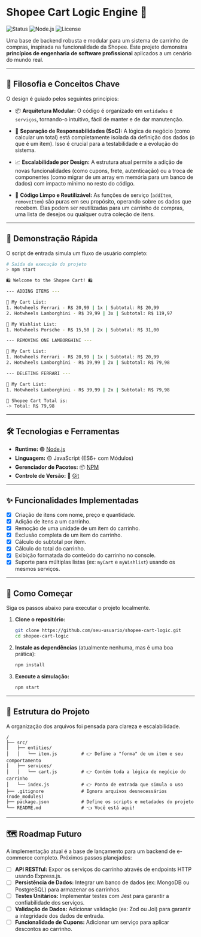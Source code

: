 # Shopee Cart Logic Engine 🛒

![Status](https://img.shields.io/badge/status-in%20development-yellow)
![Node.js](https://img.shields.io/badge/Node.js-18.x-green)
![License](https://img.shields.io/badge/license-MIT-blue)

Uma base de backend robusta e modular para um sistema de carrinho de compras, inspirada na funcionalidade da Shopee. Este projeto demonstra **princípios de engenharia de software profissional** aplicados a um cenário do mundo real.

---

## 🎯 Filosofia e Conceitos Chave

O design é guiado pelos seguintes princípios:

*   📦 **Arquitetura Modular:** O código é organizado em `entidades` e `serviços`, tornando-o intuitivo, fácil de manter e de dar manutenção.

*   🧩 **Separação de Responsabilidades (SoC):** A lógica de negócio (como calcular um total) está completamente isolada da definição dos dados (o que é um item). Isso é crucial para a testabilidade e a evolução do sistema.

*   📈 **Escalabilidade por Design:** A estrutura atual permite a adição de novas funcionalidades (como cupons, frete, autenticação) ou a troca de componentes (como migrar de um array em memória para um banco de dados) com impacto mínimo no resto do código.

*   🧼 **Código Limpo e Reutilizável:** As funções de serviço (`addItem`, `removeItem`) são puras em seu propósito, operando sobre os dados que recebem. Elas podem ser reutilizadas para um carrinho de compras, uma lista de desejos ou qualquer outra coleção de itens.

---

## 🚀 Demonstração Rápida

O script de entrada simula um fluxo de usuário completo:

```bash
# Saída da execução do projeto
> npm start

🛍️ Welcome to the Shopee Cart! 🛍️

--- ADDING ITEMS ---

📜 My Cart List:
1. Hotwheels Ferrari - R$ 20,99 | 1x | Subtotal: R$ 20,99
2. Hotwheels Lamborghini - R$ 39,99 | 3x | Subtotal: R$ 119,97

📜 My Wishlist List:
1. Hotwheels Porsche - R$ 15,50 | 2x | Subtotal: R$ 31,00

--- REMOVING ONE LAMBORGHINI ---

📜 My Cart List:
1. Hotwheels Ferrari - R$ 20,99 | 1x | Subtotal: R$ 20,99
2. Hotwheels Lamborghini - R$ 39,99 | 2x | Subtotal: R$ 79,98

--- DELETING FERRARI ---

📜 My Cart List:
1. Hotwheels Lamborghini - R$ 39,99 | 2x | Subtotal: R$ 79,98

🛒 Shopee Cart Total is:
-> Total: R$ 79,98
```

---

## 🛠️ Tecnologias e Ferramentas

*   **Runtime:** 🟢 [Node.js](https://nodejs.org/)
*   **Linguagem:** 🟡 JavaScript (ES6+ com Módulos)
*   **Gerenciador de Pacotes:** 📦 [NPM](https://www.npmjs.com/)
*   **Controle de Versão:** 🐙 [Git](https://git-scm.com/)

---

## ✨ Funcionalidades Implementadas

- [x] Criação de itens com nome, preço e quantidade.
- [x] Adição de itens a um carrinho.
- [x] Remoção de uma unidade de um item do carrinho.
- [x] Exclusão completa de um item do carrinho.
- [x] Cálculo do subtotal por item.
- [x] Cálculo do total do carrinho.
- [x] Exibição formatada do conteúdo do carrinho no console.
- [x] Suporte para múltiplas listas (ex: `myCart` e `myWishlist`) usando os mesmos serviços.

---

## 🏁 Como Começar

Siga os passos abaixo para executar o projeto localmente.

1.  **Clone o repositório:**
    ```bash
    git clone https://github.com/seu-usuario/shopee-cart-logic.git
    cd shopee-cart-logic
    ```

2.  **Instale as dependências** (atualmente nenhuma, mas é uma boa prática):
    ```bash
    npm install
    ```

3.  **Execute a simulação:**
    ```bash
    npm start
    ```

---

## 📁 Estrutura do Projeto

A organização dos arquivos foi pensada para clareza e escalabilidade.

```
/
├── src/
│   ├── entities/
│   │   └── item.js         # 👉 Define a "forma" de um item e seu comportamento
│   ├── services/
│   │   └── cart.js         # 👉 Contém toda a lógica de negócio do carrinho
│   └── index.js            # 👉 Ponto de entrada que simula o uso
├── .gitignore              # Ignora arquivos desnecessários (node_modules)
├── package.json            # Define os scripts e metadados do projeto
└── README.md               # 👈 Você está aqui!
```

---

## 🗺️ Roadmap Futuro

A implementação atual é a base de lançamento para um backend de e-commerce completo. Próximos passos planejados:

- [ ] **API RESTful:** Expor os serviços do carrinho através de endpoints HTTP usando Express.js.
- [ ] **Persistência de Dados:** Integrar um banco de dados (ex: MongoDB ou PostgreSQL) para armazenar os carrinhos.
- [ ] **Testes Unitários:** Implementar testes com Jest para garantir a confiabilidade dos serviços.
- [ ] **Validação de Dados:** Adicionar validação (ex: Zod ou Joi) para garantir a integridade dos dados de entrada.
- [ ] **Funcionalidade de Cupons:** Adicionar um serviço para aplicar descontos ao carrinho.
